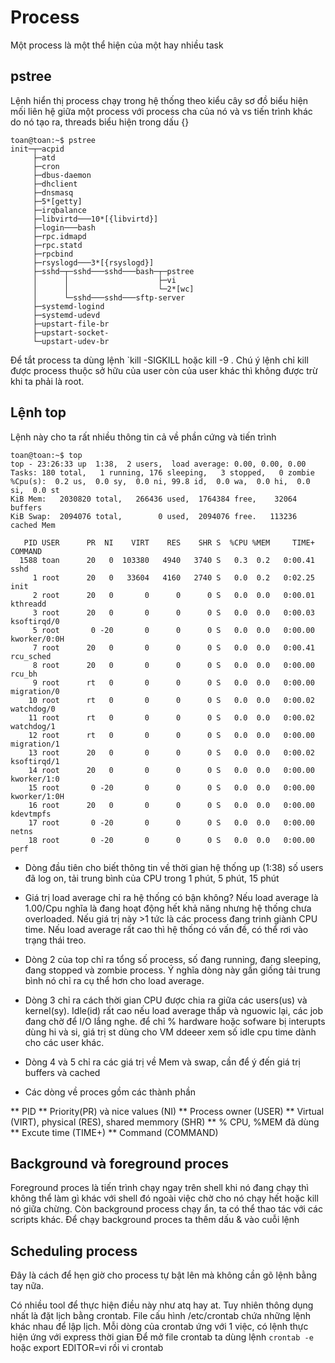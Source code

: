 # Process

Một process là một thể hiện của một hay nhiều task


## pstree 

Lệnh hiển thị process chạy trong hệ thống theo kiểu cây sơ đồ biểu hiện mối liên hệ giữa một process với 
process cha của nó và vs tiến trình khác do nó tạo ra, threads biểu hiện trong dấu {}

```
toan@toan:~$ pstree
init─┬─acpid
     ├─atd
     ├─cron
     ├─dbus-daemon
     ├─dhclient
     ├─dnsmasq
     ├─5*[getty]
     ├─irqbalance
     ├─libvirtd───10*[{libvirtd}]
     ├─login───bash
     ├─rpc.idmapd
     ├─rpc.statd
     ├─rpcbind
     ├─rsyslogd───3*[{rsyslogd}]
     ├─sshd─┬─sshd───sshd───bash─┬─pstree
     │      │                    ├─vi
     │      │                    └─2*[wc]
     │      └─sshd───sshd───sftp-server
     ├─systemd-logind
     ├─systemd-udevd
     ├─upstart-file-br
     ├─upstart-socket-
     └─upstart-udev-br
```
	 
Để tắt process ta dùng lệnh `kill -SIGKILL <pid> hoặc kill -9 <pid>. Chú ý lệnh chỉ kill được process thuộc sở hữu của user 
còn của user khác thì không được trừ khi ta phải là root.

## Lệnh top

Lệnh này cho ta rất nhiều thông tin cả về phần cứng và tiến trình

```
toan@toan:~$ top
top - 23:26:33 up  1:38,  2 users,  load average: 0.00, 0.00, 0.00
Tasks: 180 total,   1 running, 176 sleeping,   3 stopped,   0 zombie
%Cpu(s):  0.2 us,  0.0 sy,  0.0 ni, 99.8 id,  0.0 wa,  0.0 hi,  0.0 si,  0.0 st
KiB Mem:   2030820 total,   266436 used,  1764384 free,    32064 buffers
KiB Swap:  2094076 total,        0 used,  2094076 free.   113236 cached Mem

   PID USER      PR  NI    VIRT    RES    SHR S  %CPU %MEM     TIME+ COMMAND
  1588 toan      20   0  103380   4940   3740 S   0.3  0.2   0:00.41 sshd
     1 root      20   0   33604   4160   2740 S   0.0  0.2   0:02.25 init
     2 root      20   0       0      0      0 S   0.0  0.0   0:00.01 kthreadd
     3 root      20   0       0      0      0 S   0.0  0.0   0:00.03 ksoftirqd/0
     5 root       0 -20       0      0      0 S   0.0  0.0   0:00.00 kworker/0:0H
     7 root      20   0       0      0      0 S   0.0  0.0   0:00.41 rcu_sched
     8 root      20   0       0      0      0 S   0.0  0.0   0:00.00 rcu_bh
     9 root      rt   0       0      0      0 S   0.0  0.0   0:00.00 migration/0
    10 root      rt   0       0      0      0 S   0.0  0.0   0:00.02 watchdog/0
    11 root      rt   0       0      0      0 S   0.0  0.0   0:00.02 watchdog/1
    12 root      rt   0       0      0      0 S   0.0  0.0   0:00.00 migration/1
    13 root      20   0       0      0      0 S   0.0  0.0   0:00.02 ksoftirqd/1
    14 root      20   0       0      0      0 S   0.0  0.0   0:00.00 kworker/1:0
    15 root       0 -20       0      0      0 S   0.0  0.0   0:00.00 kworker/1:0H
    16 root      20   0       0      0      0 S   0.0  0.0   0:00.00 kdevtmpfs
    17 root       0 -20       0      0      0 S   0.0  0.0   0:00.00 netns
    18 root       0 -20       0      0      0 S   0.0  0.0   0:00.00 perf
```

* Dòng đầu tiên cho biết thông tin về thời gian hệ thống up (1:38) số users đã log on, tải trung bình của CPU trong 1 phút, 5 phút, 15 phút

* Giá trị load average chỉ ra hệ thống có bận không? Nếu load average là 1.00/Cpu nghĩa là đang hoạt động hết khả năng nhưng hệ thống chưa overloaded. Nếu
giá trị này >1 tức là các process đang trinh giành CPU time. Nếu load average rất cao thì hệ thống có vấn đề, có thể rơi vào trạng thái treo.

* Dòng 2 của top chỉ ra tổng số process, số đang running, đang sleeping, đang stopped và zombie process. Ý nghĩa dòng này gần giống tải trung bình
nó chỉ ra cụ thể hơn cho load average.

* Dòng 3 chỉ ra cách thời gian CPU được chia ra giữa các users(us) và kernel(sy). Idle(id) rất cao nếu load average thấp và nguowic lại, các job đang chờ
để I/O lắng nghe. để chỉ % hardware hoặc sofware bị interupts dùng hi và si, giá trị st dùng cho VM ddeeer xem số idle cpu time dành cho các user khác.

* Dòng 4 và 5 chỉ ra các giá trị về Mem và swap, cần để ý đến giá trị buffers và cached 

* Các dòng về proces gồm các thành phần

** PID
** Priority(PR) và nice values (NI)
** Process owner (USER) 
** Virtual (VIRT), physical (RES), shared memmory (SHR)
** % CPU, %MEM đã dùng
** Excute time (TIME+)
** Command (COMMAND)

## Background và foreground proces

Foreground proces là tiến trình chạy ngay trên shell khi nó đang chạy thì không thể làm gì khác với shell đó ngoài việc chờ cho nó chạy hết hoặc kill
nó giữa chừng. Còn background process chạy ẩn, ta có thể thao tác với các scripts khác. Để chạy background proces ta thêm dấu & vào cuỗi lệnh 

## Scheduling process

Đây là cách để hẹn giờ cho process tự bật lên mà không cần gõ lệnh  bằng tay nữa.

Có nhiều tool để thực hiện điều này như atq hay at. Tuy nhiên thông dụng nhất là đặt lịch bằng crontab. 
File cấu hình /etc/crontab chứa những lệnh khác nhau để lập lịch. Mỗi dòng của crontab ứng với 1 việc, có lệnh thực hiện ứng với express thời gian
Để mở file crontab ta dùng lệnh `crontab -e` hoặc export EDITOR=vi rồi vi crontab







